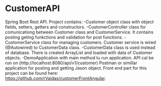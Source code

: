 # CustomerAPI
Spring Boot Rest API.
Project contains:
  -Customer object class with object fields, setters, getters and constructors.
  -CustomerController class for comunicationg between Customer class and CustomerService. It contains posting geting funkctions and validation for post functions. 
  -CustomerService class for managing customers. Customer service is wired (@Autowired) to CustomerData class.
  -CustomerData class is used instead of database. There is created ArrayList and loaded with data of Customer objects.
  -DemoApplication with main method tu run application.
API cal be run on (http://localhost:8080/api/v1/customer) Postman or simillar application for posting and getting Jason object.
Front end part for this project can be found here: https://github.com/rVaidas/customerFrontAngular.
  
